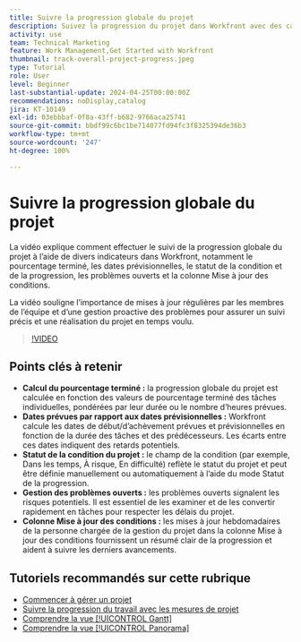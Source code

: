 ```yaml
---
title: Suivre la progression globale du projet
description: Suivez la progression du projet dans Workfront avec des calculs de pourcentage terminé, les dates prévues par rapport aux dates prévisionnelles, le statut de la condition, la gestion des problèmes ouverts et des mises à jour hebdomadaires pour un suivi de projet clair et opportun.
activity: use
team: Technical Marketing
feature: Work Management,Get Started with Workfront
thumbnail: track-overall-project-progress.jpeg
type: Tutorial
role: User
level: Beginner
last-substantial-update: 2024-04-25T00:00:00Z
recommendations: noDisplay,catalog
jira: KT-10149
exl-id: 03ebbbaf-0f8a-43ff-b682-9766aca25741
source-git-commit: bbdf99c6bc1be714077fd94fc3f8325394de36b3
workflow-type: tm+mt
source-wordcount: '247'
ht-degree: 100%

---
```


# Suivre la progression globale du projet

La vidéo explique comment effectuer le suivi de la progression globale du projet à l’aide de divers indicateurs dans Workfront, notamment le pourcentage terminé, les dates prévisionnelles, le statut de la condition et de la progression, les problèmes ouverts et la colonne Mise à jour des conditions.

La vidéo souligne l’importance de mises à jour régulières par les membres de l’équipe et d’une gestion proactive des problèmes pour assurer un suivi précis et une réalisation du projet en temps voulu.

>[!VIDEO](https://video.tv.adobe.com/v/3447412/?quality=12&learn=on&enablevpops=1&captions=fre_fr)

## Points clés à retenir

* **Calcul du pourcentage terminé :** la progression globale du projet est calculée en fonction des valeurs de pourcentage terminé des tâches individuelles, pondérées par leur durée ou le nombre d’heures prévues.
* **Dates prévues par rapport aux dates prévisionnelles :** Workfront calcule les dates de début/d’achèvement prévues et prévisionnelles en fonction de la durée des tâches et des prédécesseurs. Les écarts entre ces dates indiquent des retards potentiels.
* **Statut de la condition du projet :** le champ de la condition (par exemple, Dans les temps, À risque, En difficulté) reflète le statut du projet et peut être définie manuellement ou automatiquement à l’aide du mode Statut de la progression.
* **Gestion des problèmes ouverts :** les problèmes ouverts signalent les risques potentiels. Il est essentiel de les examiner et de les convertir rapidement en tâches pour respecter les délais du projet.
* **Colonne Mise à jour des conditions :** les mises à jour hebdomadaires de la personne chargée de la gestion du projet dans la colonne Mise à jour des conditions fournissent un résumé clair de la progression et aident à suivre les derniers avancements.


## Tutoriels recommandés sur cette rubrique

* [Commencer à gérer un projet](/help/manage-work/projects/getting-started-manage-a-project.md)
* [Suivre la progression du travail avec les mesures de projet](/help/manage-work/projects/track-work-progress-with-project-metrics.md)
* [Comprendre la vue [!UICONTROL Gantt]](/help/manage-work/projects/understand-the-gantt-view.md)
* [Comprendre la vue [!UICONTROL Panorama]](/help/manage-work/projects/understand-the-board-view.md)
